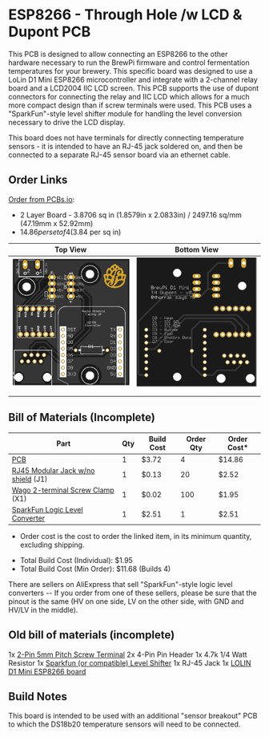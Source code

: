 ESP8266 - Through Hole /w LCD & Dupont PCB
==========================================

This PCB is designed to allow connecting an ESP8266 to the other hardware necessary to run the BrewPi firmware and control fermentation temperatures for your brewery. This specific board was designed to use a LoLin D1 Mini ESP8266 microcontroller and integrate with a 2-channel relay board and a LCD2004 IIC LCD screen. This PCB supports the use of dupont connectors for connecting the relay and IIC LCD which allows for a much more compact design than if screw terminals were used. This PCB uses a "SparkFun"-style level shifter module for handling the level conversion necessary to drive the LCD display.

This board does not have terminals for directly connecting temperature sensors - it is intended to have an RJ-45 jack soldered on, and then be connected to a separate RJ-45 sensor board via an ethernet cable. 


Order Links
-----------

[Order from PCBs.io](https://PCBs.io/share/40D1X):

- 2 Layer Board - 3.8706 sq in (1.8579in x 2.0833in) / 2497.16 sq/mm (47.19mm x 52.92mm)
- $14.86 per set of 4 ($3.84 per sq in)

| Top View          | Bottom View          |
| ----------------- |:--------------------:|
| ![Board Top][top] | ![Board Bottom][bot] |

[top]: imgs/LCD%20TH%20Dupont%20Top.png "Board Top"
[bot]: imgs/LCD%20TH%20Dupont%20Bottom.png "Board Bottom"


Bill of Materials (Incomplete)
------------------------------

| Part                                                                                              | Qty | Build Cost | Order Qty | Order Cost* |
|---------------------------------------------------------------------------------------------------|-----|------------|-----------|-------------|
| [PCB](https://PCBs.io/share/40D1X)                                                                | 1   | $3.72      | 4         | $14.86      |
| [RJ45 Modular Jack w/no shield](https://www.aliexpress.com/item/32736146888.html) (J1)            | 1   | $0.13      | 20        | $2.52       |
| [Wago 2-terminal Screw Clamp](https://www.aliexpress.com/item/32700056337.html) (X1)              | 1   | $0.02      | 100       | $1.95       |
| [SparkFun Logic Level Converter](https://www.sparkfun.com/products/12009)                         | 1   | $2.51      | 1         | $2.51       |

* Order cost is the cost to order the linked item, in its minimum quantity, excluding shipping.

- Total Build Cost (Individual): $1.95
- Total Build Cost (Min Order): $11.68 (Builds 4)

There are sellers on AliExpress that sell "SparkFun"-style logic level converters -- If you order from one of these sellers, please be sure that the pinout is the same (HV on one side, LV on the other side, with GND and HV/LV in the middle).


Old bill of materials (incomplete)
----------------------------------

1x [2-Pin 5mm Pitch Screw Terminal](https://www.aliexpress.com/item/100PCS-2-Pin-Screw-Terminal-Block-Connector-5mm-Pitch-Free-Shipping/32700056337.html)
2x 4-Pin Pin Header
1x 4.7k 1/4 Watt Resistor
1x [Sparkfun (or compatible) Level Shifter](https://www.aliexpress.com/item/1pcs-Logic-Level-Shifter-Bi-Directional-For-Arduino-Four-Way-Ttwo-Way-Logic-Level-Transformation-Module/32624272876.html)
1x RJ-45 Jack
1x [LOLIN D1 Mini ESP8266 board](https://wiki.wemos.cc/products:d1:d1_mini)




Build Notes
-----------

This board is intended to be used with an additional "sensor breakout" PCB to which the DS18b20 temperature sensors will need to be connected. 


